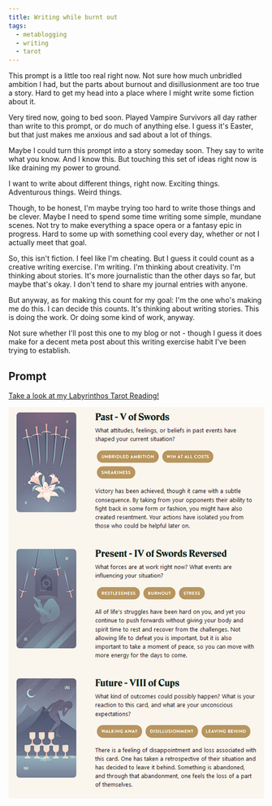 ```yaml
---
title: Writing while burnt out
tags:
  - metablogging
  - writing
  - tarot
---
```


This prompt is a little too real right now. Not sure how much unbridled ambition I had, but the parts about burnout and disillusionment are too true a story. Hard to get my head into a place where I might write some fiction about it.

Very tired now, going to bed soon. Played Vampire Survivors all day rather than write to this prompt, or do much of anything else. I guess it's Easter, but that just makes me anxious and sad about a lot of things.

Maybe I could turn this prompt into a story someday soon. They say to write what you know. And I know this. But touching this set of ideas right now is like draining my power to ground.

I want to write about different things, right now. Exciting things. Adventurous things. Weird things.

Though, to be honest, I'm maybe trying too hard to write those things and be clever. Maybe I need to spend some time writing some simple, mundane scenes. Not try to make everything a space opera or a fantasy epic in progress. Hard to some up with something cool every day, whether or not I actually meet that goal.

So, this isn't fiction. I feel like I'm cheating. But I guess it could count as a creative writing exercise. I'm writing. I'm thinking about creativity. I'm thinking about stories. It's more journalistic than the other days so far, but maybe that's okay. I don't tend to share my journal entries with anyone.

But anyway, as for making this count for my goal: I'm the one who's making me do this. I can decide this counts. It's thinking about writing stories. This is doing the work. Or doing some kind of work, anyway.

Not sure whether I'll post this one to my blog or not - though I guess it does make for a decent meta post about this writing exercise habit I've been trying to establish.

## Prompt

[Take a look at my Labyrinthos Tarot Reading!](https://app.labyrinthos.co/reading/ppf/SSTRWS/54,-53,43)

![](20220417224146.png)
